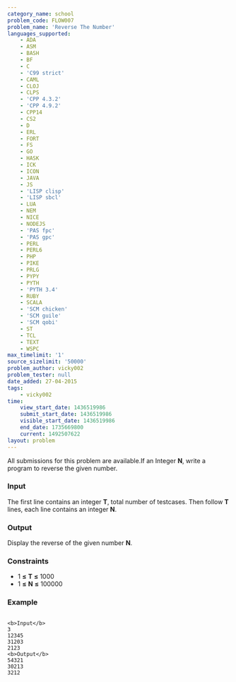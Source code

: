 ```yaml
---
category_name: school
problem_code: FLOW007
problem_name: 'Reverse The Number'
languages_supported:
    - ADA
    - ASM
    - BASH
    - BF
    - C
    - 'C99 strict'
    - CAML
    - CLOJ
    - CLPS
    - 'CPP 4.3.2'
    - 'CPP 4.9.2'
    - CPP14
    - CS2
    - D
    - ERL
    - FORT
    - FS
    - GO
    - HASK
    - ICK
    - ICON
    - JAVA
    - JS
    - 'LISP clisp'
    - 'LISP sbcl'
    - LUA
    - NEM
    - NICE
    - NODEJS
    - 'PAS fpc'
    - 'PAS gpc'
    - PERL
    - PERL6
    - PHP
    - PIKE
    - PRLG
    - PYPY
    - PYTH
    - 'PYTH 3.4'
    - RUBY
    - SCALA
    - 'SCM chicken'
    - 'SCM guile'
    - 'SCM qobi'
    - ST
    - TCL
    - TEXT
    - WSPC
max_timelimit: '1'
source_sizelimit: '50000'
problem_author: vicky002
problem_tester: null
date_added: 27-04-2015
tags:
    - vicky002
time:
    view_start_date: 1436519986
    submit_start_date: 1436519986
    visible_start_date: 1436519986
    end_date: 1735669800
    current: 1492507622
layout: problem
---
```

All submissions for this problem are available.If an Integer **N**, write a program to reverse the given number.

### Input

 The first line contains an integer **T**, total number of testcases. Then follow **T** lines, each line contains an integer **N**.

### Output

 Display the reverse of the given number **N**.

### Constraints

- 1 **≤** **T** **≤** 1000
- 1 **≤** **N** **≤** 100000

### Example

```

<b>Input</b>
3 
12345
31203
2123
<b>Output</b>
54321
30213
3212

```